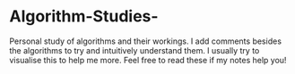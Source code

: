 # Algorithm-Studies-
Personal study of algorithms and their workings.
I add comments besides the algorithms to try and intuitively understand them. I usually try to visualise this to help me more.
Feel free to read these if my notes help you!
